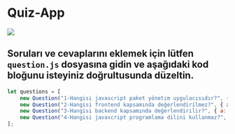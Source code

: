 # Quiz-App

![](https://media.giphy.com/media/v1.Y2lkPTc5MGI3NjExNTJmMjUxZTRjMjE0ZDA2NDdhMDQzYmFkNzM3MjUzYjFkYzk0MTYxZCZlcD12MV9pbnRlcm5hbF9naWZzX2dpZklkJmN0PWc/M6K5B0NOliobDViRgj/giphy.gif)

## Soruları ve cevaplarını eklemek için lütfen `question.js` dosyasına gidin ve aşağıdaki kod bloğunu isteyiniz doğrultusunda düzeltin. 

```js
let questions = [
    new Question("1-Hangisi javascript paket yönetim uygulacısıdır?", { a: "Node.js", b: "Typescript", c: "Npm" , d: "Nuget" }, "c"),
    new Question("2-Hangisi frontend kapsamında değerlendirilmez?", { a: "css", b: "html", c: "javascipt", d: "sql" }, "d"),
    new Question("3-Hangisi backend kapsamında değerlendirilir?", { a: "node.js", b: "typescript", c: "angular", d: "react" }, "a"),
    new Question("4-Hangisi javascript programlama dilini kullanmaz?", { a: "react", b: "angular", c: "vuejs", d: "asp.net" }, "d")
];
```



